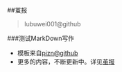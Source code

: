 ##茧报

> lubuwei001@github

###测试MarkDown写作

* 模板来自[pizn@github](https://github.com/pizn)
* 更多的内容，不断更新中。详见[茧报](http://lubuwei001.github.io/jianbox)